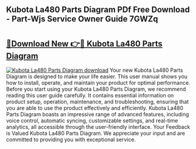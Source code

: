 ## Kubota La480 Parts Diagram PDf Free Download - Part-Wjs Service Owner Guide 7GWZq

# <h2><a href="http://dfhihv.blite.top/?on=Kubota+La480+Parts+Diagram">🔗Download New 👉🔴 Kubota La480 Parts Diagram</a></h2>

[![Kubota La480 Parts Diagram download](https://i.imgur.com/lujVjoI.png)](http://dfhihv.blite.top/?on=Kubota+La480+Parts+Diagram)
Your new Kubota La480 Parts Diagram is designed to make your life easier. This user manual shows you how to install, operate, and maintain your product for optimal performance. Before you start using your Kubota La480 Parts Diagram, we recommend reading this user guide carefully. It contains essential information on product setup, operation, maintenance, and troubleshooting, ensuring that you are able to use the product effectively and efficiently. Kubota La480 Parts Diagram boasts an impressive range of advanced features, including voice control, automatic syncing, customizable settings, and real-time analytics, all accessible through the user-friendly interface. Your Feedback is Valued Kubota La480 Parts Diagram. We appreciate your input and are committed to providing you with exceptional service.
